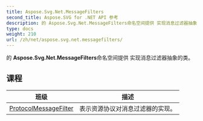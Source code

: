 ```yaml
---
title: Aspose.Svg.Net.MessageFilters
second_title: Aspose.SVG for .NET API 参考
description: 的 Aspose.Svg.Net.MessageFilters命名空间提供 实现消息过滤器抽象的类
type: docs
weight: 210
url: /zh/net/aspose.svg.net.messagefilters/
---
```

的 **Aspose.Svg.Net.MessageFilters**命名空间提供 实现消息过滤器抽象的类。

## 课程

| 班级 | 描述 |
| --- | --- |
| [ProtocolMessageFilter](./protocolmessagefilter/) | 表示资源协议对消息过滤器的实现。 |


